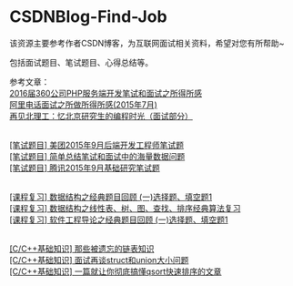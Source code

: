 # CSDNBlog-Find-Job
该资源主要参考作者CSDN博客，为互联网面试相关资料，希望对您有所帮助~

包括面试题目、笔试题目、心得总结等。

参考文章： <br />
[2016届360公司PHP服务端开发笔试和面试之所得所感](https://blog.csdn.net/Eastmount/article/details/49011391) <br />
[阿里电话面试之所做所得所感(2015年7月)](https://blog.csdn.net/Eastmount/article/details/46829073) <br />
[再见北理工：忆北京研究生的编程时光（面试部分）](https://blog.csdn.net/Eastmount/article/details/52201984 ) <br /><br />

[[笔试题目] 美团2015年9月后端开发工程师笔试题](https://blog.csdn.net/Eastmount/article/details/48574511) <br />
[[笔试题目] 简单总结笔试和面试中的海量数据问题](https://blog.csdn.net/Eastmount/article/details/48944443) <br />
[[笔试题目] 腾讯2015年9月基础研究笔试题](https://blog.csdn.net/Eastmount/article/details/48246649) <br /><br />


[[课程复习] 数据结构之经典题目回顾 (一)选择题、填空题1](https://blog.csdn.net/Eastmount/article/details/86676149) <br />
[[课程复习] 数据结构之线性表、树、图、查找、排序经典算法复习](https://blog.csdn.net/Eastmount/article/details/88391773) <br />
[[课程复习] 软件工程导论之经典题目回顾 (一)选择题、填空题1](https://blog.csdn.net/Eastmount/article/details/86694888) <br /><br />

[[C/C++基础知识] 那些被遗忘的链表知识](https://blog.csdn.net/Eastmount/article/details/22224949) <br />
[[C/C++基础知识] 面试再谈struct和union大小问题](https://blog.csdn.net/Eastmount/article/details/48667317) <br />
[[C/C++基础知识] 一篇就让你彻底搞懂qsort快速排序的文章](https://blog.csdn.net/Eastmount/article/details/49039741) <br /><br />

